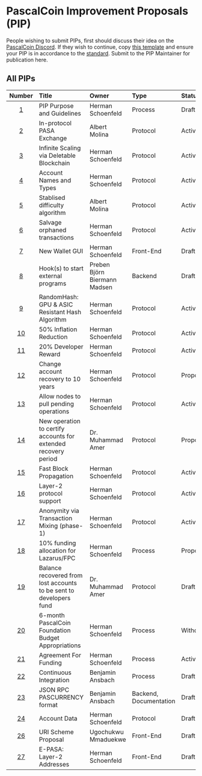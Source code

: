 # PascalCoin Improvement Proposals (PIP)

People wishing to submit PIPs, first should discuss their idea on the [PascalCoin Discord](https://discordapp.com/invite/sJqcgtD). 
If they wish to continue, copy [this template](PIP-template.md) and ensure your PIP is in accordance to the [standard](PIP-0001.md). Submit to the PIP Maintainer for publication here.

## All PIPs

| Number                | Title                                    | Owner                          | Type           | Status   |
| :-------------------: | :--------------------------------------- | :----------------------------  | :------------  | :------- |
| [1](PIP-0001.md)      | PIP Purpose and Guidelines               | Herman Schoenfeld              | Process        | Draft    |
| [2](PIP-0002.md)      | In-protocol PASA Exchange                | Albert Molina                  | Protocol       | Active   |
| [3](PIP-0003.md)      | Infinite Scaling via Deletable Blockchain| Herman Schoenfeld              | Protocol       | Active   |
| [4](PIP-0004.md)      | Account Names and Types                  | Herman Schoenfeld              | Protocol       | Active   |
| [5](PIP-0005.md)      | Stablised difficulty algorithm           | Albert Molina                  | Protocol       | Active   |
| [6](PIP-0006.md)      | Salvage orphaned transactions            | Herman Schoenfeld              | Protocol       | Active   |
| [7](PIP-0007.md)      | New Wallet GUI                           | Herman Schoenfeld              | Front-End      | Draft    |
| [8](PIP-0008.md)      | Hook(s) to start external programs       | Preben Björn Biermann Madsen   | Backend        | Draft    |
| [9](PIP-0009.md)      | RandomHash: GPU & ASIC Resistant Hash Algorithm | Herman Schoenfeld       | Protocol       | Active   |
| [10](PIP-0010.md)     | 50% Inflation Reduction                  | Herman Schoenfeld              | Protocol       | Active   |
| [11](PIP-0011.md)     | 20% Developer Reward                     | Herman Schoenfeld              | Protocol       | Active   |
| [12](PIP-0012.md)     | Change account recovery to 10 years      | Herman Schoenfeld              | Protocol       | Proposed |
| [13](PIP-0013.md)     | Allow nodes to pull pending operations   | Herman Schoenfeld              | Protocol       | Active   |
| [14](PIP-0014.md)     | New operation to certify accounts for extended recovery period   | Dr. Muhammad Amer       | Protocol       | Proposed |
| [15](PIP-0015.md)     | Fast Block Propagation                   | Herman Schoenfeld              | Protocol       | Active |
| [16](PIP-0016.md)     | Layer-2 protocol support                 | Herman Schoenfeld              | Protocol       | Active |
| [17](PIP-0017.md)     | Anonymity via Transaction Mixing (phase-1)   | Herman Schoenfeld          | Protocol       | Active   |
| [18](PIP-0018.md)     | 10% funding allocation for Lazarus/FPC   | Herman Schoenfeld              | Process        | Proposed |
| [19](PIP-0019.md)     | Balance recovered from lost accounts to be sent to developers fund   | Dr. Muhammad Amer   | Protocol        | Draft |
| [20](PIP-0020.md)     | 6-month PascalCoin Foundation Budget Appropriations   | Herman Schoenfeld   | Process        | Withdrawn |
| [21](PIP-0021.md)     | Agreement For Funding                      | Herman Schoenfeld             | Process        | Active |
| [22](PIP-0022.md)     | Continuous Integration                      | Benjamin Ansbach             | Process        | Draft |
| [23](PIP-0023.md)     | JSON RPC PASCURRENCY format                 | Benjamin Ansbach     | Backend, Documentation | Draft |
| [24](PIP-0024.md)     | Account Data                                | Herman Schoenfeld            | Protocol       | Draft |
| [26](PIP-0026.md)     | URI Scheme Proposal                                | Ugochukwu Mmaduekwe            | Front-End       | Draft |
| [27](PIP-0027.md)     | E-PASA: Layer-2 Addresses                   | Herman Schoenfeld            | Front-End       | Draft |

